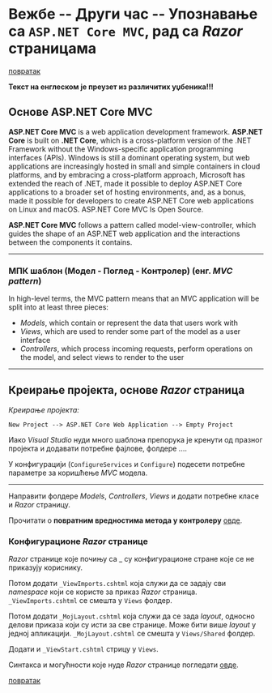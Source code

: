 # Вежбе -- Други час -- Упознавање са `ASP.NET Core MVC`, рад са _Razor_ страницама

[повратак](../../README.md)


**Текст на енглеском је преузет из различитих уџбеника!!!**

## Основе ASP.NET Core MVC

**ASP.NET Core MVC** is a web application development framework. **ASP.NET Core** is built on **.NET Core**, which is a cross-platform version
of the .NET Framework without  the Windows-specific application programming
interfaces (APIs). Windows is still a dominant operating  system, but web
applications are increasingly hosted in small and simple containers in cloud
platforms,  and by embracing a cross-platform approach, Microsoft has extended
the reach of .NET, made it possible  to deploy ASP.NET Core applications to a
broader set of hosting environments, and, as a bonus, made it  possible for
developers to create ASP.NET Core web applications on Linux and macOS. ASP.NET
Core MVC Is Open Source.


**ASP.NET Core MVC** follows a pattern called model-view-controller, which
guides the shape of an ASP.NET  web application and the interactions between
the components it contains.

---
### МПК шаблон (Модел - Поглед - Контролер) (енг. _MVC pattern_)
In high-level terms, the MVC pattern means that an MVC application will be
split into at least three pieces:
* _Models_, which contain or represent the data that users work with
* _Views_, which are used to render some part of the model as a user interface
* _Controllers_, which process incoming requests, perform operations on the model, and 
select views to render to the user

---

## Креирање пројекта, основе _Razor_ страница

_Креирање пројекта:_

`New Project --> ASP.NET Core Web Application --> Empty Project`

Иако _Visual Studio_ нуди много шаблона препорука је кренути од празног пројекта и додавати потребне фајлове, фолдере ....

У конфигурацији (`ConfigureServices` и `Configure`) подесети потребне параметре за коришћење _MVC_ модела.

---

Направити фолдере _Models_, _Controllers_, _Views_ и додати потребне класе и
_Razor_ страницу. 

Прочитати о **повратним вредностима метода у контролеру**
[овде](https://stackoverflow.com/questions/4743741/difference-between-viewresult-and-actionresult).

### Конфигурационе _Razor_ странице

_Razor_ странице које почињу са \_ су конфигурационе стране које се не приказују кориснику.

Потом додати `_ViewImports.cshtml` која служи да се задају сви _namespace_
који се користе за приказ _Razor_ страница. `_ViewImports.cshtml` се смешта у
`Views` фолдер.


Потом додати `_MojLayout.cshtml` која служи да се зада _layout_, односно
делови приказа који су исти за све странице. Може бити више _layout_ у једној
апликацији. `_MojLayout.cshtml` се смешта у `Views/Shared` фолдер.

Додати и `_ViewStart.cshtml` стрицу у `Views`.

Синтакса и могућности које нуде _Razor_ странице погледати
[овде](https://docs.microsoft.com/en-us/aspnet/core/mvc/views/razor?view=aspnetcore-3.0).



[повратак](../../README.md)